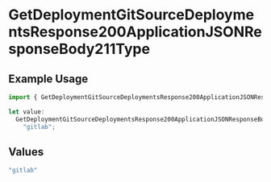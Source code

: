 # GetDeploymentGitSourceDeploymentsResponse200ApplicationJSONResponseBody211Type

## Example Usage

```typescript
import { GetDeploymentGitSourceDeploymentsResponse200ApplicationJSONResponseBody211Type } from "@vercel/sdk/models/getdeploymentop.js";

let value:
  GetDeploymentGitSourceDeploymentsResponse200ApplicationJSONResponseBody211Type =
    "gitlab";
```

## Values

```typescript
"gitlab"
```